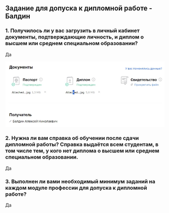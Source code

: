 ## Задание для допуска к дипломной работе - Балдин

### 1. Получилось ли у вас загрузить в личный кабинет документы, подтверждающие личность, и диплом о высшем или среднем специальном образовании?

Да

![Скрин документы](jpeg/1.jpg)

### 2. Нужна ли вам справка об обучении после сдачи дипломной работы? Справка выдаётся всем студентам, в том числе тем, у кого нет диплома о высшем или среднем специальном образовании.

Да

### 3. Выполнен ли вами необходимый минимум заданий на каждом модуле профессии для допуска к дипломной работе?

Да
